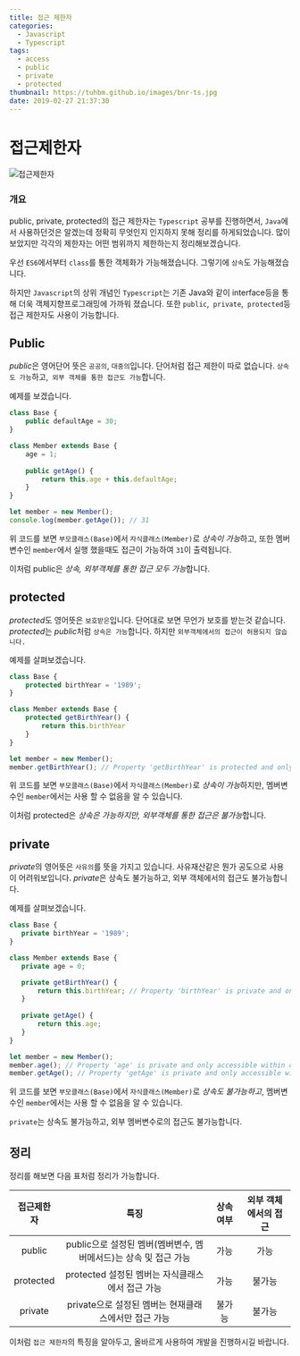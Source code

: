 ```yaml
---
title: 접근 제한자
categories:
  - Javascript
  - Typescript
tags:
  - access
  - public
  - private
  - protected
thumbnail: https://tuhbm.github.io/images/bnr-ts.jpg
date: 2019-02-27 21:37:30
---
```


# 접근제한자
![접근제한자](https://tuhbm.github.io/images/typescript/accessModifier.png)

### 개요
public, private, protected의 접근 제한자는 `Typescript` 공부를 진행하면서, `Java`에서 사용하던것은 알겠는데 정확히 무엇인지 인지하지 못해 정리를 하게되었습니다. 많이 보았지만 각각의 제한자는 어떤 범위까지 제한하는지 정리해보겠습니다.

우선 `ES6`에서부터 `class`를 통한 객체화가 가능해졌습니다. 그렇기에 `상속`도 가능해졌습니다.

하지만 `Javascript`의 상위 개념인 `Typescript`는 기존 Java와 같이 interface등을 통해 더욱 객체지향프로그래밍에 가까워 졌습니다. 또한 `public`,` private`,` protected`등 접근 제한자도 사용이 가능합니다.



## Public

*public*은 영어단어 뜻은 `공공의`, `대중의`입니다. 단어처럼 접근 제한이 따로 없습니다. `상속도 가능`하고,` 외부 객체를 통한 접근도 가능`합니다.

예제를 보겠습니다.
<!-- more -->
```typescript
class Base {
	public defaultAge = 30;
}

class Member extends Base {
	age = 1;
	
	public getAge() {
    	return this.age + this.defaultAge;
	}
}

let member = new Member();
console.log(member.getAge()); // 31
```
위 코드를 보면 `부모클래스(Base)`에서 `자식클래스(Member)`로 *상속이 가능*하고, 또한 멤버변수인 `member`에서 실행 했을때도 접근이 가능하여 `31`이 출력됩니다.

이처럼 public은 *상속, 외부객체를 통한 접근 모두 가능*합니다.



## protected

*protected*도 영어뜻은 `보호받은`입니다. 단어대로 보면 무언가 보호를 받는것 같습니다. *protected*는 *public*처럼 `상속은 가능`합니다. 하지만 `외부객체에서의 접근이 허용되지 않습니다.` 

예제를 살펴보겠습니다.

```typescript
class Base {
	protected birthYear = '1989';
}

class Member extends Base {
	protected getBirthYear() {
    	return this.birthYear
	}
}

let member = new Member();
member.getBirthYear(); // Property 'getBirthYear' is protected and only accessible within class 'Member' and its subclasses.
```

위 코드를 보면 `부모클래스(Base)`에서 `자식클래스(Member)`로 *상속이 가능*하지만, 멤버변수인 `member`에서는 사용 할 수 없음을 알 수 있습니다.

이처럼 protected은 *상속은 가능하지만, 외부객체를 통한 접근은 불가능*합니다.



 ## private

*private*의 영어뜻은 `사유의`를 뜻을 가지고 있습니다. 사유재산같은 뭔가 공도으로 사용이 어려워보입니다. *private*은 상속도 불가능하고, 외부 객체에서의 접근도 불가능합니다.

예제를 살펴보겠습니다.

 ```typescript
class Base {
	private birthYear = '1989';
}

class Member extends Base {
	private age = 0;

	private getBirthYear() {
    	return this.birthYear; // Property 'birthYear' is private and only accessible within class 'Base'.
	}
	
	private getAge() {
    	return this.age;
	}
}

let member = new Member();
member.age(); // Property 'age' is private and only accessible within class 'Member'.
member.getAge(); // Property 'getAge' is private and only accessible within class 'Member'.
 ```

위 코드를 보면 `부모클래스(Base)`에서 `자식클래스(Member)`로 *상속도 불가능하고*, 멤버변수인 `member`에서는 사용 할 수 없음을 알 수 있습니다.

`private`는 상속도 불가능하고, 외부 멤버변수로의 접근도 불가능합니다.



## 정리

정리를 해보면 다음 표처럼 정리가 가능합니다.

|   접근제한자   |                    특징                    | 상속여부 | 외부 객체에서의 접근 |
| :-------: | :--------------------------------------: | :--: | :---------: |
|  public   | public으로 설정된 멤버(멤버변수, 멤버메서드)는 상속 및 접근 가능 |  가능  |     가능      |
| protected |     protected 설정된 멤버는 자식클래스에서 접근 가능      |  가능  |     불가능     |
|  private  |     private으로 설정된 멤버는 현재클래스에서만 접근 가능     | 불가능  |     불가능     |

이처럼 `접근 제한자`의 특징을 알아두고, 올바르게 사용하여 개발을 진행하시길 바랍니다.